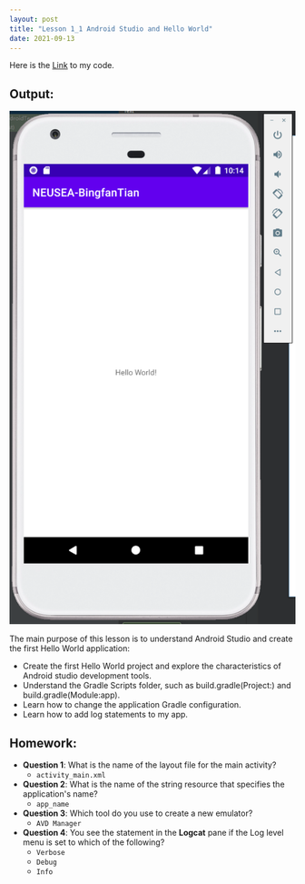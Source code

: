 ```yaml
---
layout: post
title: "Lesson 1_1 Android Studio and Hello World"
date: 2021-09-13
---
```


Here is the [Link](https://github.com/BingfanTian96/NEU_CS5520_21Fall/tree/main/lesson1_1) to my code.

## Output:
![Lesson 1_1 output](https://github.com/BingfanTian96/NEU_CS5520_21Fall/blob/gh-pages/res/Lesson%201_1.png)

The main purpose of this lesson is to understand Android Studio and create the first Hello World application:

- Create the first Hello World project and explore the characteristics of Android studio development tools.
- Understand the Gradle Scripts folder, such as build.gradle(Project:) and build.gradle(Module:app).
- Learn how to change the application Gradle configuration.
- Learn how to add log statements to my app.

## Homework:
- **Question 1**: What is the name of the layout file for the main activity?
	- `activity_main.xml`
- **Question 2**: What is the name of the string resource that specifies the application's name?
	- `app_name`
- **Question 3**: Which tool do you use to create a new emulator?
	- `AVD Manager`
- **Question 4**: You see the statement in the **Logcat** pane if the Log level menu is set to which of the following?
	- `Verbose`
	- `Debug`
	- `Info`

